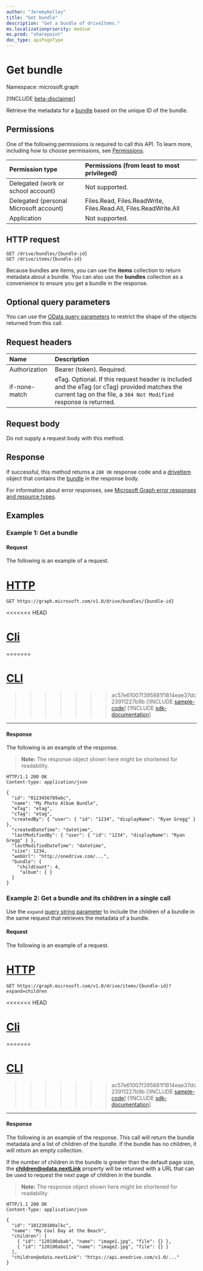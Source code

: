 ```yaml
---
author: "JeremyKelley"
title: "Get bundle"
description: "Get a bundle of driveItems."
ms.localizationpriority: medium
ms.prod: "sharepoint"
doc_type: apiPageType
---
```


# Get bundle

Namespace: microsoft.graph

[!INCLUDE [beta-disclaimer](../../includes/beta-disclaimer.md)]

Retrieve the metadata for a [bundle][] based on the unique ID of the bundle.

## Permissions

One of the following permissions is required to call this API. To learn more, including how to choose permissions, see [Permissions](/graph/permissions-reference).

|Permission type      | Permissions (from least to most privileged)              |
|:--------------------|:---------------------------------------------------------|
|Delegated (work or school account) | Not supported.                             |
|Delegated (personal Microsoft account) | Files.Read, Files.ReadWrite, Files.Read.All, Files.ReadWrite.All    |
|Application          | Not supported.                                           |

## HTTP request

```http
GET /drive/bundles/{bundle-id}
GET /drive/items/{bundle-id}
```

Because bundles are items, you can use the **items** collection to return metadata about a bundle.
You can also use the **bundles** collection as a convenience to ensure you get a bundle in the response.

## Optional query parameters

You can use the [OData query parameters][odata-parameters] to restrict the shape of the objects returned from this call.

## Request headers
| Name          | Description  |
|:------------- |:------------ |
| Authorization | Bearer {token}. Required. |
| if-none-match | eTag. Optional. If this request header is included and the eTag (or cTag) provided matches the current tag on the file, a `304 Not Modified` response is returned.|

## Request body

Do not supply a request body with this method.

## Response

If successful, this method returns a `200 OK` response code and a [driveItem][driveItem] object that contains the [bundle][bundle] in the response body.

For information about error responses, see [Microsoft Graph error responses and resource types][error-response].

## Examples

### Example 1: Get a bundle

#### Request

The following is an example of a request.

# [HTTP](#tab/http)
<!-- { "blockType": "request", "name": "get-bundle-metadata" } -->

```msgraph-interactive
GET https://graph.microsoft.com/v1.0/drive/bundles/{bundle-id}
```

<<<<<<< HEAD
# [Cli](#tab/cli)
=======
# [CLI](#tab/cli)
>>>>>>> ac57e61007f395881f1814eae37dc23911227b9b
[!INCLUDE [sample-code](../includes/snippets/cli/get-bundle-metadata-cli-snippets.md)]
[!INCLUDE [sdk-documentation](../includes/snippets/snippets-sdk-documentation-link.md)]

---

#### Response

The following is an example of the response.

>**Note:** The response object shown here might be shortened for readability.

<!-- { "blockType": "response", "@odata.type": "microsoft.graph.driveItem", "truncated": true } -->

```http
HTTP/1.1 200 OK
Content-type: application/json

{
  "id": "0123456789abc",
  "name": "My Photo Album Bundle",
  "eTag": "etag",
  "cTag": "etag",
  "createdBy": { "user": { "id": "1234", "displayName": "Ryan Gregg" } },
  "createdDateTime": "datetime",
  "lastModifiedBy": { "user": { "id": "1234", "displayName": "Ryan Gregg" } },
  "lastModifiedDateTime": "datetime",
  "size": 1234,
  "webUrl": "http://onedrive.com/...",
  "bundle": {
    "childCount": 4,
     "album": { }
  }
}
```

### Example 2: Get a bundle and its children in a single call

Use the `expand` [query string parameter](/graph/query-parameters) to include the children of a bundle in the same request that retrieves the metadata of a bundle.

#### Request

The following is an example of a request.

# [HTTP](#tab/http)
<!-- { "blockType": "request", "name": "get-bundle-and-children" } -->

```msgraph-interactive
GET https://graph.microsoft.com/v1.0/drive/items/{bundle-id}?expand=children
```

<<<<<<< HEAD
# [Cli](#tab/cli)
=======
# [CLI](#tab/cli)
>>>>>>> ac57e61007f395881f1814eae37dc23911227b9b
[!INCLUDE [sample-code](../includes/snippets/cli/get-bundle-and-children-cli-snippets.md)]
[!INCLUDE [sdk-documentation](../includes/snippets/snippets-sdk-documentation-link.md)]

---

#### Response

The following is an example of the response. This call will return the bundle metadata and a list of children of the bundle.
If the bundle has no children, it will return an empty collection.

If the number of children in the bundle is greater than the default page size, the **children@odata.nextLink** property will be returned with a URL that can be
used to request the next page of children in the bundle.

>**Note:** The response object shown here might be shortened for readability.

<!-- { "blockType": "response", "@odata.type": "microsoft.graph.driveItem", "truncated": true } -->

```http
HTTP/1.1 200 OK
Content-Type: application/json

{
  "id": "101230100alkc",
  "name": "My Cool Day at the Beach",
  "children": [
    { "id": "120100abab", "name": "image1.jpg", "file": {} },
    { "id": "120100abo1", "name": "image2.jpg", "file": {} }
  ],
  "children@odata.nextLink": "https://api.onedrive.com/v1.0/..."
}
```


[bundle]: ../resources/bundle.md
[driveItem]: ../resources/driveItem.md
[error-response]: /graph/errors
[odata-parameters]: /graph/query-parameters


<!-- {
  "type": "#page.annotation",
  "description": "Retrieve metadata about a bundle and its children in OneDrive",
  "keywords": "retrieve,item,bundle,metadata",
  "section": "documentation",
  "tocPath": "Bundles/Get Bundle Metadata"
} -->


